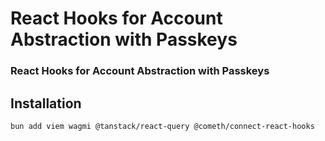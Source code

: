 # React Hooks for Account Abstraction with Passkeys


### React Hooks for Account Abstraction with Passkeys

## Installation

```bash
bun add viem wagmi @tanstack/react-query @cometh/connect-react-hooks
```


